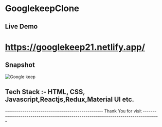 

# GooglekeepClone

## Live Demo
#  https://googlekeep21.netlify.app/

## Snapshot

![Google keep](https://user-images.githubusercontent.com/54132537/194213050-5e367e3e-f908-4d04-a283-56d5d5fc103a.png)

## Tech Stack :- HTML, CSS, Javascript,Reactjs,Redux,Material UI etc.

-------------------------------------------------- Thank You for visit --------------------------------------------------------------------------------------
